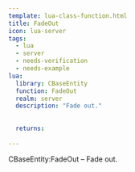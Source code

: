 ```yaml
---
template: lua-class-function.html
title: FadeOut
icon: lua-server
tags:
  - lua
  - server
  - needs-verification
  - needs-example
lua:
  library: CBaseEntity
  function: FadeOut
  realm: server
  description: "Fade out."
  
  
  returns:
    
---
```


<div class="lua__search__keywords">
CBaseEntity:FadeOut &#x2013; Fade out.
</div>
